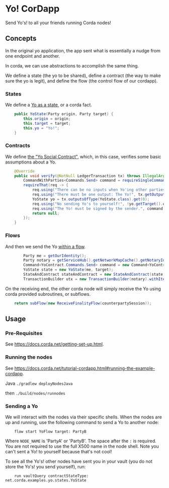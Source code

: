# Yo! CorDapp

Send Yo's! to all your friends running Corda nodes!


## Concepts

In the original yo application, the app sent what is essentially a nudge from one endpoint and another.

In corda, we can use abstractions to accomplish the same thing.


We define a state (the yo to be shared), define a contract (the way to make sure the yo is legit), and define the flow (the control flow of our cordapp).

### States
We define a [Yo as a state](https://github.com/corda/samples-java/blob/master/basic-cordapps/yo-cordapp/contracts/src/main/java/net/corda/examples/yo/states/YoState.java#L31-L35), or a corda fact.

```java
    public YoState(Party origin, Party target) {
        this.origin = origin;
        this.target = target;
        this.yo = "Yo!";
    }
```


### Contracts
We define [the "Yo Social Contract"](https://github.com/corda/samples-java/blob/master/basic-cordapps/yo-cordapp/contracts/src/main/java/net/corda/examples/yo/contracts/YoContract.java#L21-L32), which, in this case, verifies some basic assumptions about a Yo.

```java
    @Override
    public void verify(@NotNull LedgerTransaction tx) throws IllegalArgumentException {
        CommandWithParties<Commands.Send> command = requireSingleCommand(tx.getCommands(), Commands.Send.class);
        requireThat(req -> {
            req.using("There can be no inputs when Yo'ing other parties", tx.getInputs().isEmpty());
            req.using("There must be one output: The Yo!", tx.getOutputs().size() == 1);
            YoState yo = tx.outputsOfType(YoState.class).get(0);
            req.using("No sending Yo's to yourself!", !yo.getTarget().equals(yo.getOrigin()));
            req.using("The Yo! must be signed by the sender.", command.getSigners().contains(yo.getOrigin().getOwningKey()));
            return null;
        });
    }

```


### Flows
And then we send the Yo [within a flow](https://github.com/corda/samples-java/blob/master/basic-cordapps/yo-cordapp/workflows/src/main/java/net/corda/examples/yo/flows/YoFlow.java#L59-L64).

```java
        Party me = getOurIdentity();
        Party notary = getServiceHub().getNetworkMapCache().getNotaryIdentities().get(0);
        Command<YoContract.Commands.Send> command = new Command<YoContract.Commands.Send>(new YoContract.Commands.Send(), ImmutableList.of(me.getOwningKey()));
        YoState state = new YoState(me, target);
        StateAndContract stateAndContract = new StateAndContract(state, YoContract.ID);
        TransactionBuilder utx = new TransactionBuilder(notary).withItems(stateAndContract, command);
```

On the receiving end, the other corda node will simply receive the Yo using corda provided subroutines, or subflows.

```java
    return subFlow(new ReceiveFinalityFlow(counterpartySession));
```


## Usage


### Pre-Requisites

See https://docs.corda.net/getting-set-up.html.


### Running the nodes

See https://docs.corda.net/tutorial-cordapp.html#running-the-example-cordapp.

Java
``./gradlew deployNodesJava``


then
``./build/nodes/runnodes``

### Sending a Yo

We will interact with the nodes via their specific shells. When the nodes are up and running, use the following command to send a
Yo to another node:

```
    flow start YoFlow target: PartyB
```

Where `NODE_NAME` is 'PartyA' or 'PartyB'. The space after the `:` is required. You are not required to use the full
X500 name in the node shell. Note you can't sent a Yo! to yourself because that's not cool!

To see all the Yo's! other nodes have sent you in your vault (you do not store the Yo's! you send yourself), run:

```
    run vaultQuery contractStateType: net.corda.examples.yo.states.YoState
```
